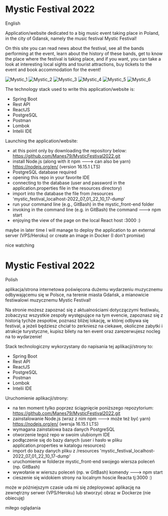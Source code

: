 # Mystic Festival 2022

English

Application/website dedicated to a big music event taking place in Poland, in the city of Gdansk, namely the music
festival Mystic Festival!

On this site you can read news about the festival, see all the bands performing at the event, learn about the history of
these bands, get to know the place where
the festival is taking place, and if you want, you can take a look at interesting local sights and tourist attractions,
buy tickets to the event and book accommodation
for the event!

![Mystic_1](https://user-images.githubusercontent.com/83776302/208951274-a3978c71-119b-42c8-a57c-e60853f537bf.png)
![Mystic_2](https://user-images.githubusercontent.com/83776302/208953704-94cc9c0a-0866-4978-a7b4-820669cff075.png)
![Mystic_3](https://user-images.githubusercontent.com/83776302/208954808-3a4e5613-e6c5-439c-86ec-63704d371aed.png)
![Mystic_4](https://user-images.githubusercontent.com/83776302/208955695-89c85dde-2af0-41ae-8afe-4836b85f8905.png)
![Mystic_5](https://user-images.githubusercontent.com/83776302/208957887-4a8ddde3-b9e2-402a-944d-675032f835d0.png)
![Mystic_6](https://user-images.githubusercontent.com/83776302/208958411-62f71a1c-21af-4efd-98e4-5a03fc8c6217.png)

The technology stack used to write this application/website is:

- Spring Boot
- Rest API
- ReactJS
- PostgreSQL
- Postman
- Lombok
- Intelii IDE

Launching the application/website:

- at this point only by downloading the repository below:
  https://github.com/Manes79/MysticFestival2022.git
- install Node.js (along with it npm ---> can also be yarn)
  https://nodejs.org/en/ (version 16.15.1 LTS)
- PostgreSQL database required
- opening this repo in your favorite IDE
- connecting to the database (user and password in the application.properties file in the resources directory)
- import into the database the file from /resources 'mystic_festival_localhost-2022_07_01_22_10_17-dump'
- run your command line (e.g., GitBash) in the mystic_front-end folder
- invoking in the command line (e.g. in GitBash) the command ---> npm start
- enjoying the view of the page on the local React host :3000 :)

maybe in later time I will manage to deploy the application to an external server (VPS/Heroku) or create an image in
Docker (I don't promise)

nice watching

# Mystic Festival 2022

Polish

aplikacja/strona internetowa poświęcona dużemu wydarzeniu muzycznemu odbywającemu się w Polsce, na terenie miasta
Gdańsk, a mianowicie festiwalowi muzycznemu
Mystic Festival!

Na stronie możesz zapoznać się z aktualnościami dotyczączymi festiwalu, zobaczysz wszystkie zespoły występujące na tym
evencie, zapoznasz się z historią tychże
zespołów, poznasz bliżej lokację, w której odbywa się festival, a jeżeli będziesz chciał to zerkniesz na ciekawe,
okoliczne zabytki i atrakcje turystyczne, kupisz
bilety na ten event oraz zarezerwujesz nocleg na to wydarzenie!

Stack technologiczny wykorzystany do napisania tej aplikacji/strony to:

- Spring Boot
- Rest API
- ReactJS
- PostgreSQL
- Postman
- Lombok
- Intelii IDE

Uruchomienie aplikacji/strony:

- na ten moment tylko poprzez ściągnięcie poniższego repozytorium:
  https://github.com/Manes79/MysticFestival2022.git
- zainstalowanie Node.js (wraz z nim npm ---> może też być yarn)
  https://nodejs.org/en/ (wersja 16.15.1 LTS)
- wymagana zainstalowa baza danych PostgreSQL
- otworzenie tegoż repo w swoim ulubionym IDE
- podłączenie się do bazy danych (user i hasło w pliku application.properties w katalogu resources)
- import do bazy danych pliku z /resources 'mystic_festival_localhost-2022_07_01_22_10_17-dump'
- uruchomienie w folderze mystic_front-end swojego wiersza poleceń (np. GitBash)
- wywołanie w wierszu poleceń (np. w GitBash) komendy ---> npm start
- cieszenie się widokiem strony na localnym hoscie Reacta tj:3000 :)

może w póżniejszym czasie uda mi się zdeployować aplikację na zewnętrzny serwer (VPS/Heroku) lub stworzyć obraz w
Dockerze (nie obiecuję)

miłego oglądania
